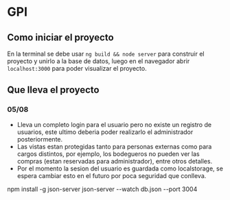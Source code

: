 # GPI

## Como iniciar el proyecto

En la terminal se debe usar `ng build && node server` para construir el proyecto y unirlo a la base de datos, luego en el navegador abrir `localhost:3000` para poder visualizar el proyecto.

## Que lleva el proyecto

### 05/08

* Lleva un completo login para el usuario pero no existe un registro de usuarios, este ultimo deberia poder realizarlo el administrador posteriormente.
* Las vistas estan protegidas tanto para personas externas como para cargos distintos, por ejemplo, los bodegueros no pueden ver las compras (estan reservadas para administrador), entre otros detalles.
* Por el momento la sesion del usuario es guardada como localstorage, se espera cambiar esto en el futuro por poca seguridad que conlleva.

npm install -g json-server
json-server --watch db.json --port 3004
